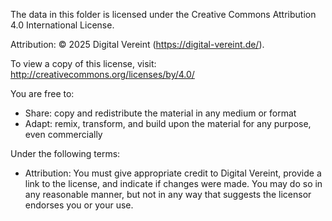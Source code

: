 The data in this folder is licensed under the Creative Commons Attribution 4.0 International License.

Attribution: © 2025 Digital Vereint (https://digital-vereint.de/). 

To view a copy of this license, visit:
http://creativecommons.org/licenses/by/4.0/

You are free to:
- Share: copy and redistribute the material in any medium or format
- Adapt: remix, transform, and build upon the material for any purpose, even commercially

Under the following terms:
- Attribution: You must give appropriate credit to Digital Vereint, provide a link to the license, and indicate if changes were made. You may do so in any reasonable manner, but not in any way that suggests the licensor endorses you or your use.
